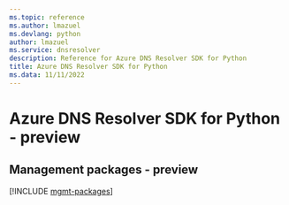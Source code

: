 ```yaml
---
ms.topic: reference
ms.author: lmazuel
ms.devlang: python
author: lmazuel
ms.service: dnsresolver
description: Reference for Azure DNS Resolver SDK for Python
title: Azure DNS Resolver SDK for Python
ms.data: 11/11/2022
---
```

# Azure DNS Resolver SDK for Python - preview

## Management packages - preview
[!INCLUDE [mgmt-packages](dns-resolver-mgmt-index.md)]